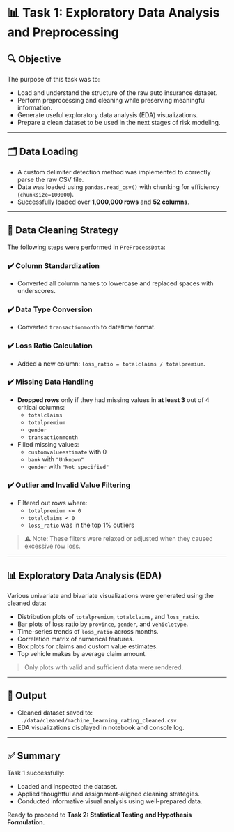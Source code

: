 # 📊 Task 1: Exploratory Data Analysis and Preprocessing

## 🔍 Objective

The purpose of this task was to:
- Load and understand the structure of the raw auto insurance dataset.
- Perform preprocessing and cleaning while preserving meaningful information.
- Generate useful exploratory data analysis (EDA) visualizations.
- Prepare a clean dataset to be used in the next stages of risk modeling.

---

## 🗂 Data Loading

- A custom delimiter detection method was implemented to correctly parse the raw CSV file.
- Data was loaded using `pandas.read_csv()` with chunking for efficiency (`chunksize=100000`).
- Successfully loaded over **1,000,000 rows** and **52 columns**.

---

## 🧼 Data Cleaning Strategy

The following steps were performed in `PreProcessData`:

### ✔️ Column Standardization
- Converted all column names to lowercase and replaced spaces with underscores.

### ✔️ Data Type Conversion
- Converted `transactionmonth` to datetime format.

### ✔️ Loss Ratio Calculation
- Added a new column: `loss_ratio = totalclaims / totalpremium`.

### ✔️ Missing Data Handling
- **Dropped rows** only if they had missing values in **at least 3** out of 4 critical columns:
  - `totalclaims`
  - `totalpremium`
  - `gender`
  - `transactionmonth`
- Filled missing values:
  - `customvalueestimate` with 0
  - `bank` with `"Unknown"`
  - `gender` with `"Not specified"`

### ✔️ Outlier and Invalid Value Filtering
- Filtered out rows where:
  - `totalpremium <= 0`
  - `totalclaims < 0`
  - `loss_ratio` was in the top 1% outliers

> ⚠️ Note: These filters were relaxed or adjusted when they caused excessive row loss.

---

## 📊 Exploratory Data Analysis (EDA)

Various univariate and bivariate visualizations were generated using the cleaned data:
- Distribution plots of `totalpremium`, `totalclaims`, and `loss_ratio`.
- Bar plots of loss ratio by `province`, `gender`, and `vehicletype`.
- Time-series trends of `loss_ratio` across months.
- Correlation matrix of numerical features.
- Box plots for claims and custom value estimates.
- Top vehicle makes by average claim amount.

> Only plots with valid and sufficient data were rendered.

---

## 📁 Output

- Cleaned dataset saved to: `../data/cleaned/machine_learning_rating_cleaned.csv`
- EDA visualizations displayed in notebook and console log.

---

## ✅ Summary

Task 1 successfully:
- Loaded and inspected the dataset.
- Applied thoughtful and assignment-aligned cleaning strategies.
- Conducted informative visual analysis using well-prepared data.

Ready to proceed to **Task 2: Statistical Testing and Hypothesis Formulation**.
